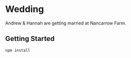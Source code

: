# Wedding

Andrew & Hannah are getting married at Nancarrow Farm.

## Getting Started

```bash
npm install
```
